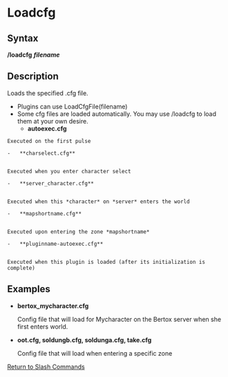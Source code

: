 # Loadcfg

## Syntax

**/loadcfg** _**filename**_

## Description

Loads the specified .cfg file.

* Plugins can use LoadCfgFile\(filename\)
* Some cfg files are loaded automatically. You may use /loadcfg to load them at your own desire.
  * **autoexec.cfg**

```text
Executed on the first pulse

-   **charselect.cfg**


Executed when you enter character select

-   **server_character.cfg**


Executed when this *character* on *server* enters the world

-   **mapshortname.cfg**


Executed upon entering the zone *mapshortname*

-   **pluginname-autoexec.cfg**


Executed when this plugin is loaded (after its initialization is complete)
```

## Examples

* **bertox\_mycharacter.cfg**

  Config file that will load for Mycharacter on the Bertox server when she first enters world.

* **oot.cfg, soldungb.cfg, soldunga.cfg, take.cfg**

  Config file that will load when entering a specific zone

[Return to Slash Commands](./)

